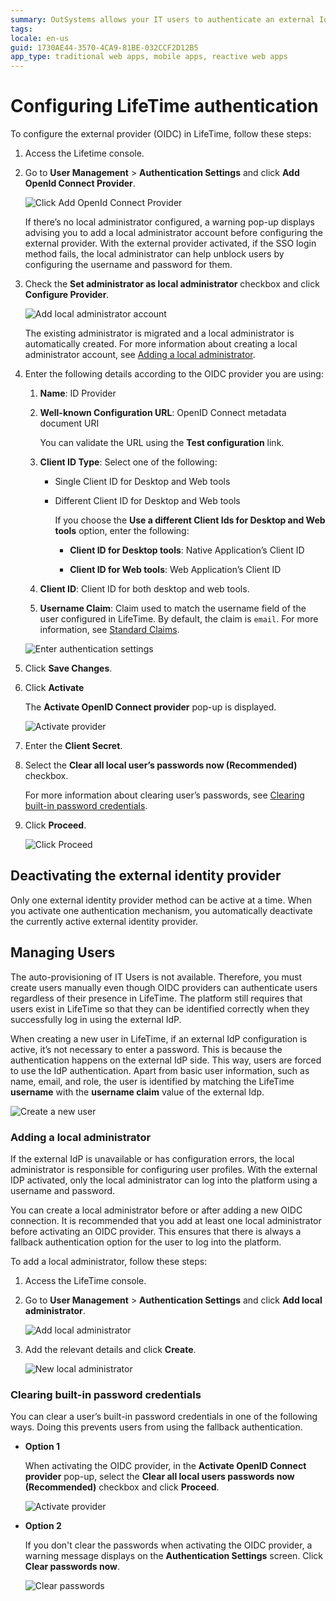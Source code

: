 ```yaml
---
summary: OutSystems allows your IT users to authenticate an external IdP via OpenID Connect.
tags:
locale: en-us
guid: 1730AE44-3570-4CA9-81BE-032CCF2D12B5
app_type: traditional web apps, mobile apps, reactive web apps
---
```


# Configuring LifeTime authentication

To configure the external provider (OIDC) in LifeTime, follow these steps:

1. Access the Lifetime console.

1. Go to **User Management** > **Authentication Settings** and click **Add OpenId Connect Provider**.

    ![Click Add OpenId Connect Provider](images/add-provider-lt.png)

    If there’s no local administrator configured, a warning pop-up displays advising you to add a local administrator account before configuring the external provider. With the external provider activated, if the SSO login method fails, the local administrator can help unblock users by configuring the username and password for them.

1. Check the **Set administrator as local administrator** checkbox and click **Configure Provider**.

    ![Add local administrator account](images/add-local-admin-lt.png)

    The existing administrator is migrated and a local administrator is automatically created. For more information about creating a local administrator account, see [Adding a local administrator](#adding-a-local-administrator). 

1. Enter the following details according to the OIDC provider you are using:

    1. **Name**: ID Provider

    1. **Well-known Configuration URL**: OpenID Connect metadata document URI

        You can validate the URL using the **Test configuration** link. 

    1. **Client ID Type**: Select one of the following:

        * Single Client ID for Desktop and Web tools

        * Different Client ID for Desktop and Web tools

            If you choose the **Use a different Client Ids for Desktop and Web tools** option, enter the following:

            * **Client ID for Desktop tools**: Native Application’s Client ID
           
            * **Client ID for Web tools**: Web Application’s Client ID

    1. **Client ID**: Client ID for both desktop and web tools.
        
    1. **Username Claim**: Claim used to match the username field of the user configured in LifeTime. By default, the claim is ``email``. For more information, see [Standard Claims](https://openid.net/specs/openid-connect-core-1_0.html#StandardClaims).

    ![Enter authentication settings](images/authentication-settings-lt.png)

1. Click **Save Changes**.

1. Click **Activate**

    The **Activate OpenID Connect provider** pop-up is displayed. 

    ![Activate provider](images/activate-provider-lt.png)

1. Enter the **Client Secret**.

1. Select the **Clear all local user’s passwords now (Recommended)** checkbox.

    For more information about clearing user’s passwords, see [Clearing built-in password credentials](#clearing-built-in-password-credentials).

1. Click **Proceed**. 

    ![Click Proceed](images/client-secret-lt.png)

## Deactivating the external identity provider

Only one external identity provider method can be active at a time. When you activate one authentication mechanism, you automatically deactivate the currently active external identity provider.

## Managing Users

The auto-provisioning of IT Users is not available. Therefore, you must create users manually even though OIDC providers can authenticate users regardless of their presence in LifeTime. The platform still requires that users exist in LifeTime so that they can be identified correctly when they successfully log in using the external IdP.

When creating a new user in LifeTime, if an external IdP configuration is active, it’s not necessary to enter a password. This is because the authentication happens on the external IdP side. This way, users are forced to use the IdP authentication. Apart from basic user information, such as name, email, and role, the user is identified by matching the LifeTime **username** with the **username claim** value of the external Idp.

![Create a new user](images/newuser-lt.png)

### Adding a local administrator

If the external IdP is unavailable or has configuration errors, the local administrator is responsible for configuring user profiles. With the external IDP activated, only the local administrator can log into the platform using a username and password. 

You can create a local administrator before or after adding a new OIDC connection. It is recommended that you add at least one local administrator before activating an OIDC provider. This ensures that there is always a fallback authentication option for the user to log into the platform.

To add a local administrator, follow these steps:

1. Access the LifeTime console.

1. Go to **User Management** > **Authentication Settings** and click **Add local administrator**.

    ![Add local administrator](images/add-localadmin-lt.png)

1. Add the relevant details and click **Create**. 

    ![New local administrator](images/new-localadmin-lt.png)

### Clearing built-in password credentials

You can clear a user’s built-in password credentials in one of the following ways. Doing this prevents users from using the fallback authentication. 

* **Option 1**

    When activating the OIDC provider, in the **Activate OpenID Connect provider** pop-up, select the **Clear all local users passwords now (Recommended)** checkbox and click **Proceed**.

    ![Activate provider](images/activate-provider-lt.png)

* **Option 2**

    If you don't clear the passwords when activating the OIDC provider, a warning message displays on the **Authentication Settings** screen. Click **Clear passwords now**.

    ![Clear passwords](images/clear-pass-lt.png)
